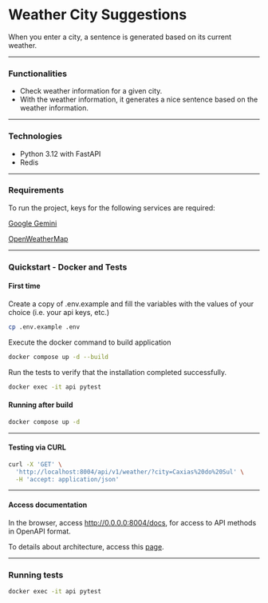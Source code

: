 # Weather City Suggestions

When you enter a city, a sentence is generated based on its current weather.

------

### Functionalities

- Check weather information for a given city.
- With the weather information, it generates a nice sentence based on the weather information.

------

### Technologies
- Python 3.12 with FastAPI
- Redis

------

### Requirements

To run the project, keys for the following services are required:

[Google Gemini](https://ai.google.dev/aistudio)

[OpenWeatherMap](https://home.openweathermap.org/users/sign_up)

------

### Quickstart - Docker and Tests

#### First time

Create a copy of .env.example and fill the variables with the values of your choice (i.e. your api keys, etc.)
```bash
cp .env.example .env 
```

Execute the docker command to build application

```bash
docker compose up -d --build
```

Run the tests to verify that the installation completed successfully.
```bash
docker exec -it api pytest
```

#### Running after build 

```bash
docker compose up -d
```

------

#### Testing via CURL

```bash
curl -X 'GET' \
  'http://localhost:8004/api/v1/weather/?city=Caxias%20do%20Sul' \
  -H 'accept: application/json'
```

------

#### Access documentation

In the browser, access http://0.0.0.0:8004/docs, for access to API methods in OpenAPI format.

To details about architecture, access this [page](docs/architecture.md).

------

### Running tests

```bash
docker exec -it api pytest
```